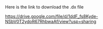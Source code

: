 Here is the link to download the .dx file

https://drive.google.com/file/d/1ddF_fs8Kyde-NSbV0T2ydoR67RhbwaAf/view?usp=sharing
